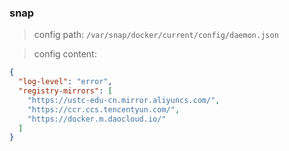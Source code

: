 
### snap
> config path: `/var/snap/docker/current/config/daemon.json`

> config content:
```json
{
  "log-level": "error",
  "registry-mirrors": [
    "https://ustc-edu-cn.mirror.aliyuncs.com/",
    "https://ccr.ccs.tencentyun.com/",
    "https://docker.m.daocloud.io/"
  ]
}
```
